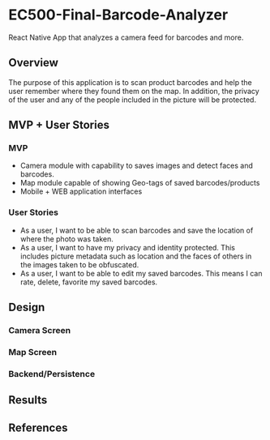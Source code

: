 # EC500-Final-Barcode-Analyzer
React Native App that analyzes a camera feed for barcodes and more.

## Overview
The purpose of this application is to scan product barcodes and help the user remember where they found them on the map. In addition, the privacy of the user and any of the people included in the picture will be protected.

## MVP + User Stories
### MVP
- Camera module with capability to saves images and detect faces and barcodes.
- Map module capable of showing Geo-tags of saved barcodes/products
- Mobile + WEB application interfaces

### User Stories
- As a user, I want to be able to scan barcodes and save the location of where the photo was taken.
- As a user, I want to have my privacy and identity protected. This includes picture metadata such as location and the faces of others in the images taken to be obfuscated. 
- As a user, I want to be able to edit my saved barcodes. This means I can rate, delete, favorite my saved barcodes.
 
## Design

### Camera Screen

### Map Screen

### Backend/Persistence


## Results

## References

